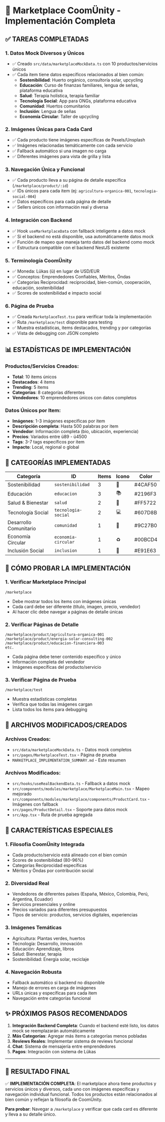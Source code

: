 # 🌱 Marketplace CoomÜnity - Implementación Completa

## ✅ TAREAS COMPLETADAS

### 1. **Datos Mock Diversos y Únicos**

- ✅ Creado `src/data/marketplaceMockData.ts` con 10 productos/servicios únicos
- ✅ Cada item tiene datos específicos relacionados al bien común:
  - **Sostenibilidad**: Huerto orgánico, consultoría solar, upcycling
  - **Educación**: Curso de finanzas familiares, lengua de señas, plataforma educativa
  - **Salud**: Terapia holística, terapia familiar
  - **Tecnología Social**: App para ONGs, plataforma educativa
  - **Comunidad**: Huertos comunitarios
  - **Inclusión**: Lengua de señas
  - **Economía Circular**: Taller de upcycling

### 2. **Imágenes Únicas para Cada Card**

- ✅ Cada producto tiene imágenes específicas de Pexels/Unsplash
- ✅ Imágenes relacionadas temáticamente con cada servicio
- ✅ Fallback automático si una imagen no carga
- ✅ Diferentes imágenes para vista de grilla y lista

### 3. **Navegación Única y Funcional**

- ✅ Cada producto lleva a su página de detalle específica (`/marketplace/product/:id`)
- ✅ IDs únicos para cada item (ej: `agricultura-organica-001`, `tecnologia-social-004`)
- ✅ Datos específicos para cada página de detalle
- ✅ Sellers únicos con información real y diversa

### 4. **Integración con Backend**

- ✅ Hook `useMarketplaceData` con fallback inteligente a datos mock
- ✅ Si el backend no está disponible, usa automáticamente datos mock
- ✅ Función de mapeo que maneja tanto datos del backend como mock
- ✅ Estructura compatible con el backend NestJS existente

### 5. **Terminología CoomÜnity**

- ✅ Moneda: Lükas (ü) en lugar de USD/EUR
- ✅ Conceptos: Emprendedores Confiables, Mëritos, Öndas
- ✅ Categorías Reciprocidad: reciprocidad, bien-común, cooperación, educación, sostenibilidad
- ✅ Scores de sostenibilidad e impacto social

### 6. **Página de Prueba**

- ✅ Creada `MarketplaceTest.tsx` para verificar toda la implementación
- ✅ Ruta `/marketplace/test` disponible para testing
- ✅ Muestra estadísticas, items destacados, trending y por categorías
- ✅ Vista de debugging con JSON completo

## 📊 ESTADÍSTICAS DE IMPLEMENTACIÓN

### Productos/Servicios Creados:

- **Total**: 10 items únicos
- **Destacados**: 4 items
- **Trending**: 5 items
- **Categorías**: 8 categorías diferentes
- **Vendedores**: 10 emprendedores únicos con datos completos

### Datos Únicos por Item:

- **Imágenes**: 1-3 imágenes específicas por item
- **Descripción completa**: Hasta 500 palabras por item
- **Vendedor**: Información completa (bio, ubicación, experiencia)
- **Precios**: Variados entre ü89 - ü4500
- **Tags**: 3-7 tags específicos por item
- **Impacto**: Local, regional o global

## 🎯 CATEGORÍAS IMPLEMENTADAS

| Categoría              | ID                  | Items | Icono | Color   |
| ---------------------- | ------------------- | ----- | ----- | ------- |
| Sostenibilidad         | `sostenibilidad`    | 3     | 🌱    | #4CAF50 |
| Educación              | `educacion`         | 3     | 📚    | #2196F3 |
| Salud & Bienestar      | `salud`             | 2     | 🏥    | #FF5722 |
| Tecnología Social      | `tecnologia-social` | 2     | 💻    | #607D8B |
| Desarrollo Comunitario | `comunidad`         | 1     | 🤝    | #9C27B0 |
| Economía Circular      | `economia-circular` | 1     | ♻️    | #00BCD4 |
| Inclusión Social       | `inclusion`         | 1     | 🌈    | #E91E63 |

## 🧪 CÓMO PROBAR LA IMPLEMENTACIÓN

### 1. **Verificar Marketplace Principal**

```
/marketplace
```

- Debe mostrar todos los items con imágenes únicas
- Cada card debe ser diferente (título, imagen, precio, vendedor)
- Al hacer clic debe navegar a páginas de detalle únicas

### 2. **Verificar Páginas de Detalle**

```
/marketplace/product/agricultura-organica-001
/marketplace/product/energia-solar-consulting-002
/marketplace/product/educacion-financiera-003
etc.
```

- Cada página debe tener contenido específico y único
- Información completa del vendedor
- Imágenes específicas del producto/servicio

### 3. **Verificar Página de Prueba**

```
/marketplace/test
```

- Muestra estadísticas completas
- Verifica que todas las imágenes cargan
- Lista todos los items para debugging

## 🔧 ARCHIVOS MODIFICADOS/CREADOS

### Archivos Creados:

- `src/data/marketplaceMockData.ts` - Datos mock completos
- `src/pages/MarketplaceTest.tsx` - Página de prueba
- `MARKETPLACE_IMPLEMENTATION_SUMMARY.md` - Este resumen

### Archivos Modificados:

- `src/hooks/useRealBackendData.ts` - Fallback a datos mock
- `src/components/modules/marketplace/MarketplaceMain.tsx` - Mapeo mejorado
- `src/components/modules/marketplace/components/ProductCard.tsx` - Imágenes con fallback
- `src/pages/ProductDetail.tsx` - Soporte para datos mock
- `src/App.tsx` - Ruta de prueba agregada

## 🌟 CARACTERÍSTICAS ESPECIALES

### 1. **Filosofía CoomÜnity Integrada**

- Cada producto/servicio está alineado con el bien común
- Scores de sostenibilidad (80-96%)
- Categorías Reciprocidad específicas
- Mëritos y Öndas por contribución social

### 2. **Diversidad Real**

- Vendedores de diferentes países (España, México, Colombia, Perú, Argentina, Ecuador)
- Servicios presenciales y online
- Precios variados para diferentes presupuestos
- Tipos de servicio: productos, servicios digitales, experiencias

### 3. **Imágenes Temáticas**

- Agricultura: Plantas verdes, huertos
- Tecnología: Desarrollo, innovación
- Educación: Aprendizaje, libros
- Salud: Bienestar, terapia
- Sostenibilidad: Energía solar, reciclaje

### 4. **Navegación Robusta**

- Fallback automático si backend no disponible
- Manejo de errores en carga de imágenes
- URLs únicas y específicas para cada item
- Navegación entre categorías funcional

## ✨ PRÓXIMOS PASOS RECOMENDADOS

1. **Integración Backend Completa**: Cuando el backend esté listo, los datos mock se reemplazarán automáticamente
2. **Más Categorías**: Agregar más items a categorías menos pobladas
3. **Reviews Reales**: Implementar sistema de reviews funcional
4. **Chat**: Sistema de mensajería entre emprendedores
5. **Pagos**: Integración con sistema de Lükas

---

## 🎉 **RESULTADO FINAL**

✅ **IMPLEMENTACIÓN COMPLETA**: El marketplace ahora tiene productos y servicios únicos y diversos, cada uno con imágenes específicas y navegación individual funcional. Todos los productos están relacionados al bien común y reflejan la filosofía de CoomÜnity.

**Para probar**: Navegar a `/marketplace` y verificar que cada card es diferente y lleva a su detalle único.
